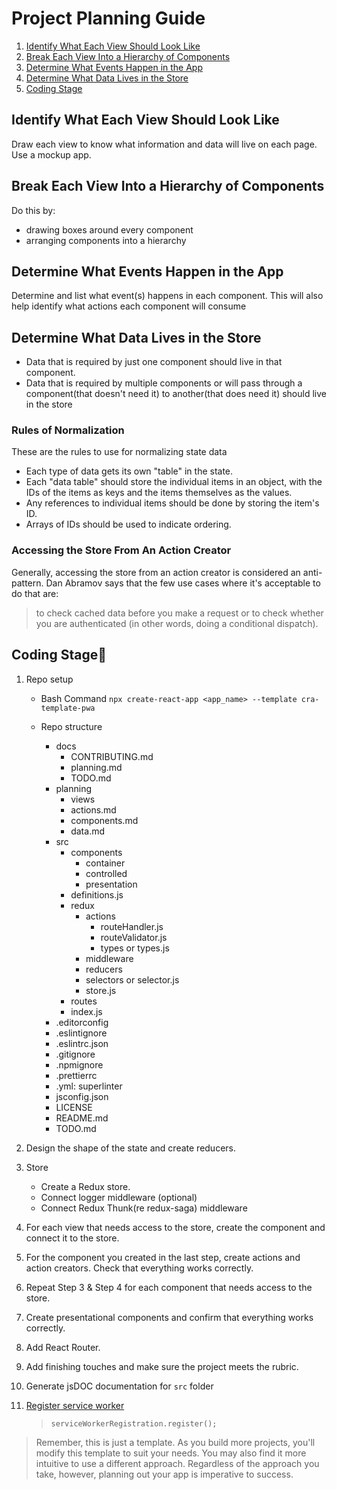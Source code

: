 # Project Planning Guide

1. [Identify What Each View Should Look Like](#identify-what-each-view-should-look-like)
2. [Break Each View Into a Hierarchy of Components](#break-each-view-into-a-hierarchy-of-components)
3. [Determine What Events Happen in the App](#determine-what-events-happen-in-the-app)
4. [Determine What Data Lives in the Store](#determine-what-data-lives-in-the-store)
5. [Coding Stage](#coding-stage)

## Identify What Each View Should Look Like

Draw each view to know what information and data will live on each page.
Use a mockup app.

## Break Each View Into a Hierarchy of Components

Do this by:

- drawing boxes around every component
- arranging components into a hierarchy

## Determine What Events Happen in the App

Determine and list what event(s) happens in each component.
This will also help identify what actions each component will consume

## Determine What Data Lives in the Store

- Data that is required by just one component should live in that component.
- Data that is required by multiple components or will pass through a component(that doesn't need it) to another(that does need it) should live in the store

### Rules of Normalization

These are the rules to use for normalizing state data

- Each type of data gets its own "table" in the state.
- Each "data table" should store the individual items in an object, with the IDs of the items as keys and the items themselves as the values.
- Any references to individual items should be done by storing the item's ID.
- Arrays of IDs should be used to indicate ordering.

### Accessing the Store From An Action Creator

Generally, accessing the store from an action creator is considered an anti-pattern. Dan Abramov says that the few use cases where it's acceptable to do that are:

> to check cached data before you make a request or to check whether you are authenticated (in other words, doing a conditional dispatch).

## Coding Stage🔨

1. Repo setup

   - Bash Command `npx create-react-app <app_name> --template cra-template-pwa`

   - Repo structure
     - docs
       - CONTRIBUTING.md
       - planning.md
       - TODO.md
     - planning
       - views
       - actions.md
       - components.md
       - data.md
     - src
       - components
         - container
         - controlled
         - presentation
       - definitions.js
       - redux
         - actions
           - routeHandler.js
           - routeValidator.js
           - types or types.js
         - middleware
         - reducers
         - selectors or selector.js
         - store.js
       - routes
       - index.js
     - .editorconfig
     - .eslintignore
     - .eslintrc.json
     - .gitignore
     - .npmignore
     - .prettierrc
     - .yml: superlinter
     - jsconfig.json
     - LICENSE
     - README.md
     - TODO.md

2. Design the shape of the state and create reducers.

3. Store

   - Create a Redux store.
   - Connect logger middleware (optional)
   - Connect Redux Thunk(re redux-saga) middleware

4. For each view that needs access to the store, create the component and connect it to the store.

5. For the component you created in the last step, create actions and action creators. Check that everything works correctly.

6. Repeat Step 3 & Step 4 for each component that needs access to the store.

7. Create presentational components and confirm that everything works correctly.

8. Add React Router.

9. Add finishing touches and make sure the project meets the rubric.

10. Generate jsDOC documentation for `src` folder

11. [Register service worker](../src/index.js)
    > `serviceWorkerRegistration.register();`

> Remember, this is just a template. As you build more projects, you'll modify this template to suit your needs. You may also find it more intuitive to use a different approach. Regardless of the approach you take, however, planning out your app is imperative to success.
